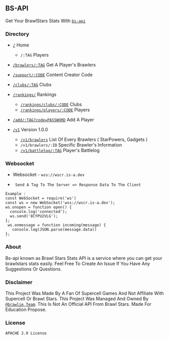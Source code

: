 ## BS-API

Get Your BrawlStars Stats With [`bs-api`](https://cr.is-a.dev)


### Directory 

- [`/`](https://cr.is-a.dev) Home
   - `/:TAG` Players

- [`/brawlers/:TAG`](https://cr.is-a.dev/brawlers/TAG) Get A Player's Brawlers 
 
- [`/support/:CODE`](https://cr.is-a.dev/support/) Content Creator Code

- [`/clubs/:TAG`](https://cr.is-a.dev/clubs`) Clubs

- [`/rankings/`](https://cr.is-a.dev/rankings/) Rankings
  - [`/rankings/clubs/:CODE`](https://cr.is-a.dev/rankings/clubs/) Clubs
  - [`/rankings/players/:CODE`](https://cr.is-a.dev/rankings/players/) Players

- [`/add/:TAG?code=PASSWORD`](https://cr.is-a.dev/add?code=) Add A Player

- [`/v1`](https://cr.is-a.dev/v1) Version 1.0.0
  - [`/v1/brawlers`](https://cr.is-a.dev/v1/brawlers) List Of Every Brawlers ( StarPowers, Gadgets )
  - `/v1/brawlers/:ID` Specific Brawler's Information
  - [`/v1/battlelog/:TAG`](https://cr.is-a.dev/v1/battlelog/) Player's Battlelog
  
 ### Websocket
 
  *  Websocket - `wss://wscr.is-a.dev`
  
  *   ``` Send A Tag To The Server => Response Data To The Client```

```
Example :
const WebSocket = require('ws')
const ws = new WebSocket('wss://wscr.is-a.dev');
ws.onopen = function open() {
  console.log('connected');
  ws.send('8CYPU2VLG');
};
 ws.onmessage = function incoming(message) {
   console.log(JSON.parse(message.data))
};
```
     
  
### About 
  
  Bs-api known as Brawl Stars Stats API is a service where you can get your brawlstars stats easily. Feel Free To Create An Issue If You Have Any Suggestions Or Questions.
  
  
  
  ### Disclaimer 
  
  This Project Was Made By A Fan Of Supercell Games And Not Affiliate With Supercell Or Brawl Stars. This Project Was Managed And Owned By [`@brawlie Team`](https://github.com/brawlie). This Is Not An Official API From Brawl Stars. Made For Education Propose.
  
  
  
  ### License 
  
  ``` 
  APACHE 2.0 License
  ```
  


 
